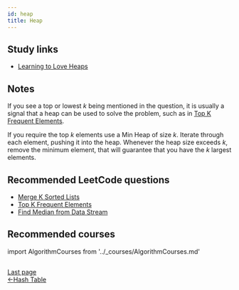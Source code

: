 ```yaml
---
id: heap
title: Heap
---
```


## Study links

- [Learning to Love Heaps](https://medium.com/basecs/learning-to-love-heaps-cef2b273a238)

## Notes

If you see a top or lowest _k_ being mentioned in the question, it is usually a signal that a heap can be used to solve the problem, such as in [Top K Frequent Elements](https://leetcode.com/problems/top-k-frequent-elements/).

If you require the top _k_ elements use a Min Heap of size _k_. Iterate through each element, pushing it into the heap. Whenever the heap size exceeds _k_, remove the minimum element, that will guarantee that you have the _k_ largest elements.

## Recommended LeetCode questions

- [Merge K Sorted Lists](https://leetcode.com/problems/merge-k-sorted-lists/)
- [Top K Frequent Elements](https://leetcode.com/problems/top-k-frequent-elements/)
- [Find Median from Data Stream](https://leetcode.com/problems/find-median-from-data-stream/)

## Recommended courses

import AlgorithmCourses from '../\_courses/AlgorithmCourses.md'

<AlgorithmCourses />

##
<nav class="pagination-nav docusaurus-mt-lg" aria-label="Docs pages navigation">
    <div class="pagination-nav__item">
        <a class="pagination-nav__link root_sa74" href="/algorithms/hash-table/">
            <div class="pagination-nav__sublabel">Last page</div>
            <div class="pagination-nav__label"><span class="arrow_Btdn">←</span>Hash Table</div>
        </a>
    </div>
</nav>
